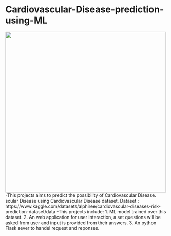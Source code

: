 # Cardiovascular-Disease-prediction-using-ML
<a href = "https://github.com/KrishBakshi/Cardiovascular-Disease-prediction-using-ML">
<img src="https://mahavirdiagnosticcentre.com/img/diagnostic/2d-echo-and-ecg.jpg" width="500"></a>
-This projects aims to predict the possibility of Cardiovascular Disease.
scular Disease using Cardiovascular Disease dataset, Dataset : https://www.kaggle.com/datasets/alphiree/cardiovascular-diseases-risk-prediction-dataset/data
-This projects include:
  1. ML model trained over this dataset.
  2. An web application for user interaction, a set questions will be asked from user and input is provided from their answers.
  3. An python Flask sever to handel request and reponses.
